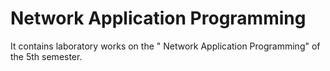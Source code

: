 # Network Application Programming
It contains laboratory works on the " Network Application Programming" of the 5th semester.
